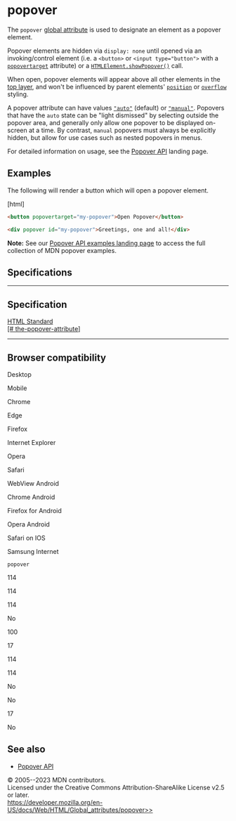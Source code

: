 popover
=======

The `popover` [global attribute](_Resources/Markup%20And%20Styling/html/global_attributes/index.md) is used to
designate an element as a popover element.

Popover elements are hidden via `display: none` until opened via an
invoking/control element (i.e. a `<button>` or `<input type="button">`
with a [`popovertarget`](../element/button#popovertarget) attribute) or
a
[`HTMLElement.showPopover()`](https://developer.mozilla.org/en-US/docs/Web/API/HTMLElement/showPopover)
call.

When open, popover elements will appear above all other elements in the
[top
layer](https://developer.mozilla.org/en-US/docs/Glossary/Top_layer), and
won\'t be influenced by parent elements\'
[`position`](https://developer.mozilla.org/en-US/docs/Web/CSS/position)
or
[`overflow`](https://developer.mozilla.org/en-US/docs/Web/CSS/overflow)
styling.

A popover attribute can have values
[`"auto"`](https://developer.mozilla.org/en-US/docs/Web/API/Popover_API/Using#auto_state_and_light_dismiss)
(default) or
[`"manual"`](https://developer.mozilla.org/en-US/docs/Web/API/Popover_API/Using#using_manual_popover_state).
Popovers that have the `auto` state can be \"light dismissed\" by
selecting outside the popover area, and generally only allow one popover
to be displayed on-screen at a time. By contrast, `manual` popovers must
always be explicitly hidden, but allow for use cases such as nested
popovers in menus.

For detailed information on usage, see the [Popover
API](https://developer.mozilla.org/en-US/docs/Web/API/Popover_API)
landing page.

Examples
--------

The following will render a button which will open a popover element.

[html]

```html
<button popovertarget="my-popover">Open Popover</button>

<div popover id="my-popover">Greetings, one and all!</div>
```

**Note:** See our [Popover API examples landing
page](https://mdn.github.io/dom-examples/popover-api/) to access the
full collection of MDN popover examples.

Specifications
--------------

  ------------------------------------------------------------------------------------------------------------

Specification
  ------------------------------------------------------------------------------------------------------------

  [HTML Standard\
  [\#
  the-popover-attribute]](https://html.spec.whatwg.org/multipage/popover.html#the-popover-attribute)

  ------------------------------------------------------------------------------------------------------------

Browser compatibility
---------------------

Desktop

Mobile

Chrome

Edge

Firefox

Internet Explorer

Opera

Safari

WebView Android

Chrome Android

Firefox for Android

Opera Android

Safari on IOS

Samsung Internet

`popover`

114

114

114

No

100

17

114

114

No

No

17

No

See also
--------

- [Popover
    API](https://developer.mozilla.org/en-US/docs/Web/API/Popover_API)

© 2005--2023 MDN contributors.\
Licensed under the Creative Commons Attribution-ShareAlike License v2.5
or later.\
https://developer.mozilla.org/en-US/docs/Web/HTML/Global_attributes/popover>>
